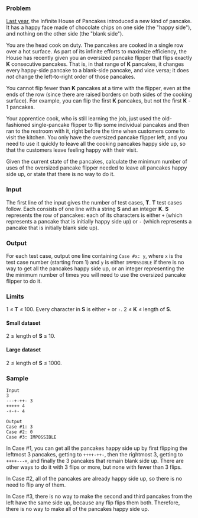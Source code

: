 ### Problem

[Last year](https://code.google.com/codejam/contest/6254486/dashboard#s=p1), the Infinite House of Pancakes introduced a new kind of pancake. It has a happy face made of chocolate chips on one side (the "happy side"), and nothing on the other side (the "blank side").

You are the head cook on duty. The pancakes are cooked in a single row over a hot surface. As part of its infinite efforts to maximize efficiency, the House has recently given you an oversized pancake flipper that flips exactly **K** consecutive pancakes. That is, in that range of **K** pancakes, it changes every happy-side pancake to a blank-side pancake, and vice versa; it does _not_ change the left-to-right order of those pancakes.

You cannot flip fewer than **K** pancakes at a time with the flipper, even at the ends of the row (since there are raised borders on both sides of the cooking surface). For example, you can flip the first **K** pancakes, but not the first **K** - 1 pancakes.

Your apprentice cook, who is still learning the job, just used the old-fashioned single-pancake flipper to flip some individual pancakes and then ran to the restroom with it, right before the time when customers come to visit the kitchen. You only have the oversized pancake flipper left, and you need to use it quickly to leave all the cooking pancakes happy side up, so that the customers leave feeling happy with their visit.

Given the current state of the pancakes, calculate the minimum number of uses of the oversized pancake flipper needed to leave all pancakes happy side up, or state that there is no way to do it.

### Input

The first line of the input gives the number of test cases, **T**. **T** test cases follow. Each consists of one line with a string **S** and an integer **K**. **S** represents the row of pancakes: each of its characters is either `+` (which represents a pancake that is initially happy side up) or `-` (which represents a pancake that is initially blank side up).

### Output

For each test case, output one line containing `Case #x: y`, where `x` is the test case number (starting from 1) and `y` is either `IMPOSSIBLE` if there is no way to get all the pancakes happy side up, or an integer representing the the minimum number of times you will need to use the oversized pancake flipper to do it.

### Limits

1 ≤ **T** ≤ 100.
Every character in **S** is either `+` or `-`.
2 ≤ **K** ≤ length of **S**.

#### Small dataset

2 ≤ length of **S** ≤ 10.

#### Large dataset

2 ≤ length of **S** ≤ 1000.

### Sample

```
Input
3
---+-++- 3
+++++ 4
-+-+- 4
```
```
Output
Case #1: 3
Case #2: 0
Case #3: IMPOSSIBLE
```

In Case #1, you can get all the pancakes happy side up by first flipping the leftmost 3 pancakes, getting to `++++-++-`, then the rightmost 3, getting to `++++---+`, and finally the 3 pancakes that remain blank side up. There are other ways to do it with 3 flips or more, but none with fewer than 3 flips.

In Case #2, all of the pancakes are already happy side up, so there is no need to flip any of them.

In Case #3, there is no way to make the second and third pancakes from the left have the same side up, because any flip flips them both. Therefore, there is no way to make all of the pancakes happy side up.
